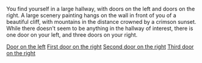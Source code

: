 You find yourself in a large hallway, with doors on the left and doors on the right. A large scenery painting hangs on the wall in front of you of a beautiful cliff, with mountains in the distance crowned by a crimson sunset. 
While there doesn't seem to be anything in the hallway of interest, there is one door on your left, and three doors on your right.

[Door on the left](5-A)
[First door on the right](5-B)
[Second door on the right](5-C)
[Third door on the right](5-D)